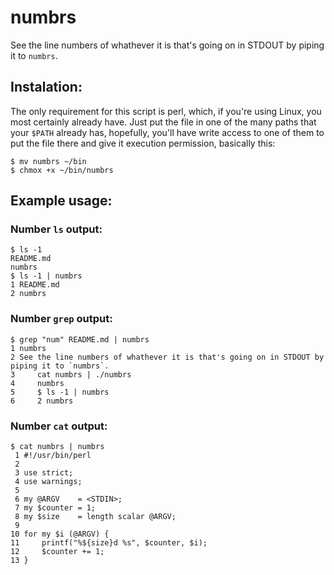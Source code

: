 # numbrs

See the line numbers of whathever it is that's going on in STDOUT by piping it to `numbrs`.

## Instalation:

The only requirement for this script is perl, which, if you're using Linux, you most certainly
already have.
Just put the file in one of the many paths that your `$PATH` already has, hopefully, you'll have
write access to one of them to put the file there and give it execution permission, basically this:

    $ mv numbrs ~/bin
    $ chmox +x ~/bin/numbrs

## Example usage:

### Number `ls` output:

    $ ls -1
    README.md
    numbrs
    $ ls -1 | numbrs
    1 README.md
    2 numbrs

### Number `grep` output:

    $ grep "num" README.md | numbrs
    1 numbrs
    2 See the line numbers of whathever it is that's going on in STDOUT by piping it to `numbrs`.
    3     cat numbrs | ./numbrs
    4     numbrs
    5     $ ls -1 | numbrs
    6     2 numbrs

### Number `cat` output:

    $ cat numbrs | numbrs
     1 #!/usr/bin/perl
     2
     3 use strict;
     4 use warnings;
     5
     6 my @ARGV    = <STDIN>;
     7 my $counter = 1;
     8 my $size    = length scalar @ARGV;
     9
    10 for my $i (@ARGV) {
    11     printf("%${size}d %s", $counter, $i);
    12     $counter += 1;
    13 }

